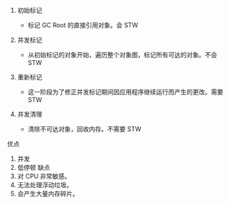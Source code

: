 
1. 初始标记
	- 标记 GC Root 的直接引用对象。会 STW

2. 并发标记
	- 从初始标记的对象开始，遍历整个对象图，标记所有可达的对象。不会 STW

3. 重新标记
	- 这一阶段为了修正并发标记期间因应用程序继续运行而产生的更改。需要 STW

4. 并发清理
	- 清除不可达对象，回收内存。不需要 STW

优点
1. 并发
2. 低停顿
缺点
1. 对 CPU 非常敏感。
2. 无法处理浮动垃圾。
3. 会产生大量内存碎片。